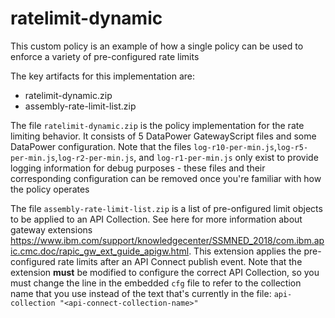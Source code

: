 # ratelimit-dynamic

This custom policy is an example of how a single policy can be used to enforce a variety of pre-configured rate limits

The key artifacts for this implementation are:
 - ratelimit-dynamic.zip 
 - assembly-rate-limit-list.zip

The file `ratelimit-dynamic.zip` is the policy implementation for the rate limiting behavior. It consists of 5 DataPower GatewayScript files and some DataPower configuration. Note that the files `log-r10-per-min.js`,`log-r5-per-min.js`,`log-r2-per-min.js`, and `log-r1-per-min.js` only exist to provide logging information for debug purposes - these files and their corresponding configuration can be removed once you're familiar with how the policy operates

The file `assembly-rate-limit-list.zip` is a  list of pre-onfigured limit objects to be applied to an API Collection. See here for more information about gateway extensions
https://www.ibm.com/support/knowledgecenter/SSMNED_2018/com.ibm.apic.cmc.doc/rapic_gw_ext_guide_apigw.html. This extension applies the pre-configured rate limits after an API Connect publish event. Note that the extension **must** be modified to configure the correct API Collection, so you must change the line in the embedded `cfg` file to refer to the collection name that you use instead of the text that's currently in the file: `api-collection "<api-connect-collection-name>"`
